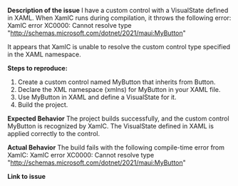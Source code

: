 **Description of the issue**
I have a custom control with a VisualState defined in XAML. When XamlC runs during compilation, it throws the following error: XamlC error XC0000: Cannot resolve type "http://schemas.microsoft.com/dotnet/2021/maui:MyButton"

It appears that XamlC is unable to resolve the custom control type specified in the XAML namespace.

**Steps to reproduce:**
1. Create a custom control named MyButton that inherits from Button.
2. Declare the XML namespace (xmlns) for MyButton in your XAML file.
3. Use MyButton in XAML and define a VisualState for it.
4. Build the project.

**Expected Behavior**
The project builds successfully, and the custom control MyButton is recognized by XamlC. The VisualState defined in XAML is applied correctly to the control.

**Actual Behavior**
The build fails with the following compile-time error from XamlC: XamlC error XC0000: Cannot resolve type "http://schemas.microsoft.com/dotnet/2021/maui:MyButton"

**Link to issue**
